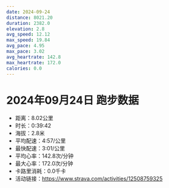 ```yaml
---
date: 2024-09-24
distance: 8021.20
duration: 2382.0
elevation: 2.8
avg_speed: 12.12
max_speed: 19.84
avg_pace: 4.95
max_pace: 3.02
avg_heartrate: 142.8
max_heartrate: 172.0
calories: 0.0
---
```


# 2024年09月24日 跑步数据

- 距离：8.02公里
- 时长：0:39:42
- 海拔：2.8米
- 平均配速：4:57/公里
- 最快配速：3:01/公里
- 平均心率：142.8次/分钟
- 最大心率：172.0次/分钟
- 卡路里消耗：0.0千卡
- 活动链接：https://www.strava.com/activities/12508759325
